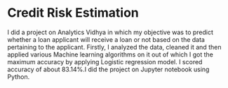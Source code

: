 # Credit Risk Estimation
I did a project on Analytics Vidhya in which my objective was to predict whether a loan applicant will receive a loan or not based on the data pertaining to the applicant. Firstly, I analyzed the data, cleaned it and then applied various Machine learning algorithms on it out of which I got the maximum accuracy by applying Logistic regression model. I scored accuracy of about 83.14%.I did the project on Jupyter notebook using Python.

